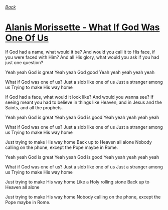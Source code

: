 ###### [Back](../Readme.md)
# [Alanis Morissette - What If God Was One Of Us](tabs.md)

If God had a name, what would it be?
And would you call it to His face, if you were faced with Him?
And all His glory, what would you ask if you had just one question?

Yeah yeah God is great
Yeah yeah God good
Yeah yeah yeah yeah yeah

What if God was one of us?
Just a slob like one of us
Just a stranger among us
Trying to make His way home

If God had a face, what would it look like?
And would you wanna see? If seeing meant you had to believe
in things like Heaven, and in Jesus and the Saints, and all the prophets.

Yeah yeah God is great
Yeah yeah God is good
Yeah yeah yeah yeah yeah

What if God was one of us?
Just a slob like one of us
Just a stranger among us
Trying to make His way home

Just trying to make His way home
Back up to Heaven all alone
Nobody calling on the phone,
except the Pope maybe in Rome.

Yeah yeah God is great
Yeah yeah God is good
Yeah yeah yeah yeah yeah

What if God was one of us?
Just a slob like one of us
Just a stranger among us
Trying to make His way home

Just trying to make His way home
Like a Holy rolling stone
Back up to Heaven all alone

Just trying to make His way home
Nobody calling on the phone,
except the Pope maybe in Rome.
